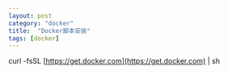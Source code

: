 ```yaml
---
layout: post
category: "docker"
title:  "Docker脚本安装"
tags: [docker]
---
```

curl -fsSL [https://get.docker.com](https://get.docker.com) \| sh


